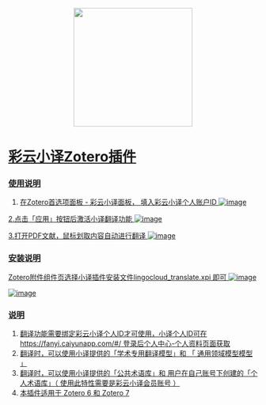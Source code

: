 <p align="center">
  <img src="https://fanyi.caiyunapp.com/assets/logo-website.b22a406f.png" width=240 />
</p>
<p align="center">
	<a href="[https://github.com/qnscholar/zotero-if/releases](https://github.com/squirrelRao/zotero-lingocloud/releases)">
</p>

# 彩云小译Zotero插件

### 使用说明
1. 在Zotero首选项面板 - 彩云小译面板， 填入彩云小译个人账户ID
![image](https://github.com/squirrelRao/zotero-lingocloud/assets/528419/18d70e35-fe1a-4684-92e9-7714ed21ab7e)

2.点击「应用」按钮后激活小译翻译功能
![image](https://github.com/squirrelRao/zotero-lingocloud/assets/528419/d8813beb-d17a-46aa-91e8-757f2884c525)

3.打开PDF文献，鼠标划取内容自动进行翻译
![image](https://github.com/squirrelRao/zotero-lingocloud/assets/528419/33eeaf16-ffc9-4429-aaa2-763299086c02)


### 安装说明
Zotero附件组件页选择小译插件安装文件lingocloud_translate.xpi 即可
   ![image](https://github.com/squirrelRao/zotero-lingocloud/assets/528419/afe76059-36aa-4a69-9c4f-084df81910d2)

   ![image](https://github.com/squirrelRao/zotero-lingocloud/assets/528419/99d58e84-3144-41c3-be3b-5eaf85ab8bdd)



### 说明

1. 翻译功能需要绑定彩云小译个人ID才可使用，小译个人ID可在https://fanyi.caiyunapp.com/#/ 登录后个人中心-个人资料页面获取
2. 翻译时，可以使用小译提供的「学术专用翻译模型」和 「 通用领域模型模型 」
3. 翻译时，可以使用小译提供的「公共术语库」和 用户在自己账号下创建的「个人术语库」（ 使用此特性需要是彩云小译会员账号 ）
5. 本插件适用于 Zotero 6 和  Zotero 7 
